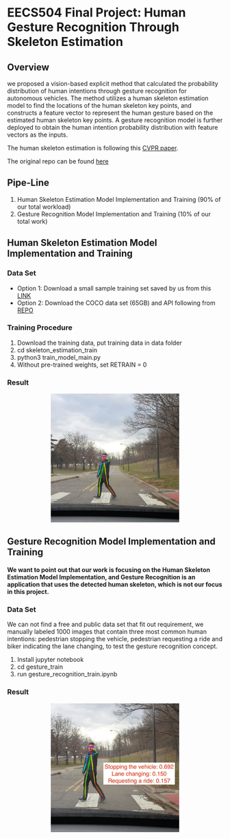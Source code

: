 # EECS504 Final Project: Human Gesture Recognition Through Skeleton Estimation
## Overview
we proposed a vision-based explicit method that calculated the probability distribution of human intentions through gesture recognition for autonomous vehicles. The method utilizes a human skeleton estimation model to find the locations of the human skeleton key points, and constructs a feature vector to represent the human gesture based on the estimated human skeleton key points. A gesture recognition model is further deployed to obtain the human intention probability distribution with feature vectors as the inputs.

The human skeleton estimation is following this [CVPR paper](https://arxiv.org/abs/1611.08050).

The original repo can be found [here](https://github.com/ZheC/Realtime_Multi-Person_Pose_Estimation)

## Pipe-Line
1. Human Skeleton Estimation Model Implementation and Training (90% of our total workload)
2. Gesture Recognition Model Implementation and Training (10% of our total work)


## Human Skeleton Estimation Model Implementation and Training
### Data Set

* Option 1: Download a small sample training set saved by us from this [LINK](https://github.com/cocodataset/cocoapi)
* Option 2: Download the COCO data set (65GB) and API following from [REPO](https://github.com/cocodataset/cocoapi)

### Training Procedure
1. Download the training data, put training data in data folder
2. cd skeleton_estimation_train
3. python3 train_model_main.py
4. Without pre-trained weights, set RETRAIN = 0

### Result
<div align="center">
<img src="sample_test/TestResult/test1_modified.jpg", width="300", height="300">
</div>

##  Gesture Recognition Model Implementation and Training

#### We want to point out that our work is focusing on the Human Skeleton Estimation Model Implementation, and Gesture Recognition is an application that uses the detected human skeleton, which is not our focus in this project.

### Data Set
We can not find a free and public data set that fit out requirement, we manually labeled 1000 images that contain three most common human intentions: pedestrian stopping the vehicle, pedestrian requesting a ride and biker indicating the lane changing, to test the gesture recognition concept. 
1. Install jupyter notebook
2. cd gesture_train
3. run gesture_recognition_train.ipynb

### Result
<div align="center">
<img src="sample_test/TestResult/test1_modified_re.jpg", width="300", height="300">
</div>